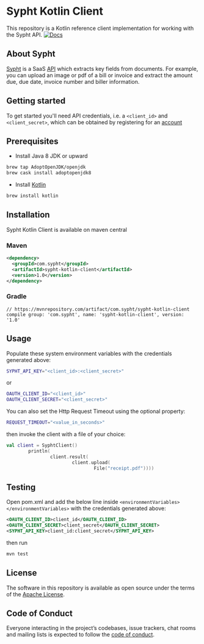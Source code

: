 # Sypht Kotlin Client
This repository is a Kotlin reference client implementation for working with the Sypht API. [![Docs](https://img.shields.io/badge/API%20Docs-site-lightgrey.svg?style=flat-square)](https://docs.sypht.com)

## About Sypht
[Sypht](https://sypht.com) is a SaaS [API]((https://docs.sypht.com/)) which extracts key fields from documents. For
example, you can upload an image or pdf of a bill or invoice and extract the amount due, due date, invoice number
and biller information.

## Getting started
To get started you'll need API credentials, i.e. a `<client_id>` and `<client_secret>`, which can be obtained by registering
for an [account](https://www.sypht.com/signup/developer)

## Prerequisites
- Install Java 8 JDK or upward

```Bash
brew tap AdoptOpenJDK/openjdk
brew cask install adoptopenjdk8
```
- Install [Kotlin](https://kotlinlang.org)

```Bash
brew install kotlin
```

## Installation
Sypht Kotlin Client is available on maven central

### Maven
```Xml
<dependency>
  <groupId>com.sypht</groupId>
  <artifactId>sypht-kotlin-client</artifactId>
  <version>1.0</version>
</dependency>
```

### Gradle
```Gradle
// https://mvnrepository.com/artifact/com.sypht/sypht-kotlin-client
compile group: 'com.sypht', name: 'sypht-kotlin-client', version: '1.0'
```

## Usage
Populate these system environment variables with the credentials generated above:

```Bash
SYPHT_API_KEY="<client_id>:<client_secret>"
```

or

```Bash
OAUTH_CLIENT_ID="<client_id>"
OAUTH_CLIENT_SECRET="<client_secret>"
```
You can also set the Http Request Timeout using the optional property:
```Bash
REQUEST_TIMEOUT="<value_in_seconds>"
```

then invoke the client with a file of your choice:
```Kotlin
val client = SyphtClient()
        println(
                client.result(
                        client.upload(
                                File("receipt.pdf"))))
```
## Testing
Open pom.xml and add the below line inside `<environmentVariables> </environmentVariables>` with the credentials generated above:
```xml
<OAUTH_CLIENT_ID>client_id</OAUTH_CLIENT_ID>
<OAUTH_CLIENT_SECRET>client_secret</OAUTH_CLIENT_SECRET>
<SYPHT_API_KEY>client_id:client_secret</SYPHT_API_KEY>
```
then run 
```Bash
mvn test
```

## License
The software in this repository is available as open source under the terms of the [Apache License](https://github.com/sypht-team/sypht-kotlin-client/blob/master/LICENSE).

## Code of Conduct
Everyone interacting in the project’s codebases, issue trackers, chat rooms and mailing lists is expected to follow the [code of conduct](https://github.com/sypht-team/sypht-kotlin-client/blob/master/CODE_OF_CONDUCT.md).
